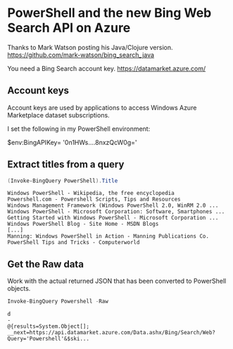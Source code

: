 PowerShell and the new Bing Web Search API on Azure
===================================================

Thanks to Mark Watson posting his Java/Clojure version. https://github.com/mark-watson/bing_search_java

You need a Bing Search account key.
https://datamarket.azure.com/

Account keys 
-------------

Account keys are used by applications to access Windows Azure Marketplace dataset subscriptions.

I set the following in my PowerShell environment:

$env:BingAPIKey= '0n1HWs....8nxzQcW0g='


Extract titles from a query
---------------------------

```PowerShell
(Invoke-BingQuery PowerShell).Title
```
    Windows PowerShell - Wikipedia, the free encyclopedia
    Powershell.com - Powershell Scripts, Tips and Resources
    Windows Management Framework (Windows PowerShell 2.0, WinRM 2.0 ...
    Windows PowerShell - Microsoft Corporation: Software, Smartphones ...
    Getting Started with Windows PowerShell - Microsoft Corporation ...
    Windows PowerShell Blog - Site Home - MSDN Blogs
    [...]
    Manning: Windows PowerShell in Action - Manning Publications Co.
    PowerShell Tips and Tricks - Computerworld

Get the Raw data
----------------
Work with the actual returned JSON that has been converted to PowerShell objects.

```PowerShell
Invoke-BingQuery Powershell -Raw
```
    d
    -
    @{results=System.Object[]; __next=https://api.datamarket.azure.com/Data.ashx/Bing/Search/Web?Query='Powershell'&$ski...